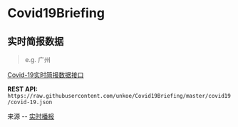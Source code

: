 # Covid19Briefing

## 实时简报数据

> e.g. 广州  

[Covid-19实时简报数据接口](https://raw.githubusercontent.com/unkoe/Covid19Briefing/master/covid19/covid-19.json)

**REST API:** `https://raw.githubusercontent.com/unkoe/Covid19Briefing/master/covid19/covid-19.json`



来源 -- [实时播报](https://voice.baidu.com/act/newpneumonia/newpneumonia/?from=osari_aladin_banner#tab1)
